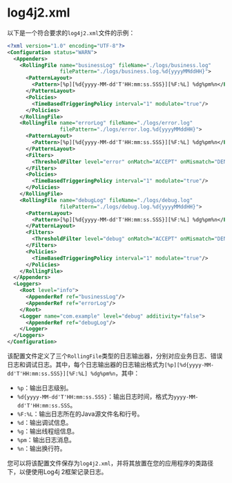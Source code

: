 # log4j2.xml


以下是一个符合要求的`log4j2.xml`文件的示例：

```xml
<?xml version="1.0" encoding="UTF-8"?>
<Configuration status="WARN">
  <Appenders>
    <RollingFile name="businessLog" fileName="./logs/business.log"
                 filePattern="./logs/business.log.%d{yyyyMMddHH}">
      <PatternLayout>
        <Pattern>[%p][%d{yyyy-MM-dd'T'HH:mm:ss.SSS}][%F:%L] %dg%pm%n</Pattern>
      </PatternLayout>
      <Policies>
        <TimeBasedTriggeringPolicy interval="1" modulate="true"/>
      </Policies>
    </RollingFile>
    <RollingFile name="errorLog" fileName="./logs/error.log"
                 filePattern="./logs/error.log.%d{yyyyMMddHH}">
      <PatternLayout>
        <Pattern>[%p][%d{yyyy-MM-dd'T'HH:mm:ss.SSS}][%F:%L] %dg%pm%n</Pattern>
      </PatternLayout>
      <Filters>
        <ThresholdFilter level="error" onMatch="ACCEPT" onMismatch="DENY"/>
      </Filters>
      <Policies>
        <TimeBasedTriggeringPolicy interval="1" modulate="true"/>
      </Policies>
    </RollingFile>
    <RollingFile name="debugLog" fileName="./logs/debug.log"
                 filePattern="./logs/debug.log.%d{yyyyMMddHH}">
      <PatternLayout>
        <Pattern>[%p][%d{yyyy-MM-dd'T'HH:mm:ss.SSS}][%F:%L] %dg%pm%n</Pattern>
      </PatternLayout>
      <Filters>
        <ThresholdFilter level="debug" onMatch="ACCEPT" onMismatch="DENY"/>
      </Filters>
      <Policies>
        <TimeBasedTriggeringPolicy interval="1" modulate="true"/>
      </Policies>
    </RollingFile>
  </Appenders>
  <Loggers>
    <Root level="info">
      <AppenderRef ref="businessLog"/>
      <AppenderRef ref="errorLog"/>
    </Root>
    <Logger name="com.example" level="debug" additivity="false">
      <AppenderRef ref="debugLog"/>
    </Logger>
  </Loggers>
</Configuration>
```

该配置文件定义了三个`RollingFile`类型的日志输出器，分别对应业务日志、错误日志和调试日志。其中，每个日志输出器的日志输出格式为`[%p][%d{yyyy-MM-dd'T'HH:mm:ss.SSS}][%F:%L] %dg%pm%n`，其中：

- `%p`：输出日志级别。
- `%d{yyyy-MM-dd'T'HH:mm:ss.SSS}`：输出日志时间，格式为`yyyy-MM-dd'T'HH:mm:ss.SSS`。
- `%F:%L`：输出日志所在的Java源文件名和行号。
- `%d`：输出调试信息。
- `%g`：输出线程组信息。
- `%pm`：输出日志消息。
- `%n`：输出换行符。

您可以将该配置文件保存为`log4j2.xml`，并将其放置在您的应用程序的类路径下，以便使用Log4j 2框架记录日志。